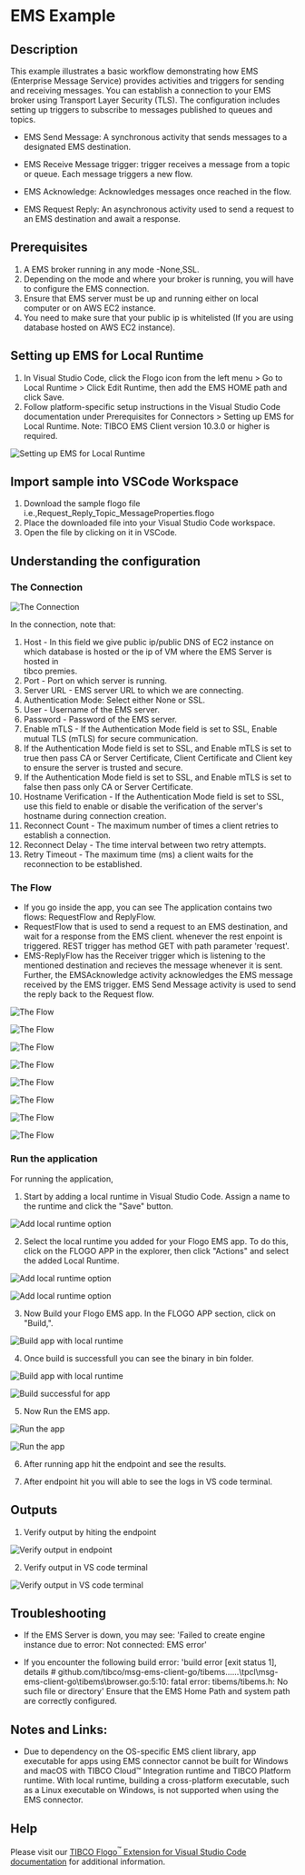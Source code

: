 # EMS Example

## Description

This example illustrates a basic workflow demonstrating how EMS (Enterprise Message Service) provides activities and triggers for sending and receiving messages. You can establish a connection to your EMS broker using Transport Layer Security (TLS).
The configuration includes setting up triggers to subscribe to messages published to queues and topics.

* EMS Send Message: A synchronous activity that sends messages to a designated EMS destination.

* EMS Receive Message trigger: trigger receives a message from a topic or queue. Each message triggers a new flow.

* EMS Acknowledge: Acknowledges messages once reached in the flow.

* EMS Request Reply: An asynchronous activity used to send a request to an EMS destination and await a response.

## Prerequisites

1. A EMS broker running in any mode -None,SSL.
2. Depending on the mode and where your broker is running, you will have to configure the EMS connection.
3. Ensure that EMS server must be up and running either on local computer or on AWS EC2 instance.
4. You need to make sure that your public ip is whitelisted (If you are using database hosted on AWS EC2 instance).

## Setting up EMS for Local Runtime
1. In Visual Studio Code, click the Flogo icon from the left menu > Go to Local Runtime > Click Edit Runtime, then add the EMS HOME path and click Save.
2. Follow platform-specific setup instructions in the Visual Studio Code documentation under Prerequisites for Connectors > Setting up EMS for Local Runtime.
Note: TIBCO EMS Client version 10.3.0 or higher is required.

![Setting up EMS for Local Runtime](../../../images/EMS/RequestReply/1.png) 
  

## Import sample into VSCode Workspace

1. Download the sample flogo file i.e.,Request_Reply_Topic_MessageProperties.flogo
2. Place the downloaded file into your Visual Studio Code workspace.
3. Open the file by clicking on it in VSCode.

## Understanding the configuration

### The Connection

![The Connection](../../../images/EMS/RequestReply/2.png)

In the connection, note that:

1.  Host - In this field we give public ip/public DNS of EC2 instance on which database is hosted or the ip of VM where the EMS Server is hosted in    
tibco premies.
2.  Port - Port on which server is running. 
3.  Server URL - EMS server URL to which we are connecting.
4.  Authentication Mode: Select either None or SSL.
4.  User - Username of the EMS server.
5.  Password - Password of the EMS server.
6.  Enable mTLS - If the Authentication Mode field is set to SSL, Enable mutual TLS (mTLS) for secure communication.
7.  If the Authentication Mode field is set to SSL, and Enable mTLS is set to true then pass CA or Server Certificate, Client Certificate and Client key to ensure the server is trusted and secure.
8.  If the Authentication Mode field is set to SSL, and Enable mTLS is set to false then pass only CA or Server Certificate.
9.  Hostname Verification - If the Authentication Mode field is set to SSL, use this field to enable or disable the verification of the server's hostname during connection creation.
10. Reconnect Count - The maximum number of times a client retries to establish a connection.
11. Reconnect Delay - The time interval between two retry attempts.
12. Retry Timeout - The maximum time (ms) a client waits for the reconnection to be established.


### The Flow

* If you go inside the app, you can see The application contains two flows: RequestFlow and ReplyFlow.
* RequestFlow that is used to send a request to an EMS destination, and wait for a response from the EMS client. whenever the rest enpoint is triggered. REST trigger has method GET with path parameter 'request'.
* EMS-ReplyFlow has the Receiver trigger which is listening to the mentioned destination and recieves the message whenever it is sent. Further, the EMSAcknowledge activity acknowledges the EMS message received by the EMS trigger. EMS Send Message activity is used to send the reply back to the Request flow.


![The Flow](../../../images/EMS/RequestReply/3.png)

![The Flow](../../../images/EMS/RequestReply/4.png)

![The Flow](../../../images/EMS/RequestReply/5.png)

![The Flow](../../../images/EMS/RequestReply/6.png)

![The Flow](../../../images/EMS/RequestReply/7.png)

![The Flow](../../../images/EMS/RequestReply/8.png)

![The Flow](../../../images/EMS/RequestReply/9.png)

![The Flow](../../../images/EMS/RequestReply/10.png)


### Run the application

For running the application, 
1. Start by adding a local runtime in Visual Studio Code. Assign a name to the runtime and click the "Save" button.

![Add local runtime option](../../../images/EMS/RequestReply/11.png)

2. Select the local runtime you added for your Flogo EMS app. To do this, click on the FLOGO APP in the explorer, then click "Actions" and select the added Local Runtime.

![Add local runtime option](../../../images/EMS/RequestReply/12.png)

![Add local runtime option](../../../images/EMS/RequestReply/13.png)

3. Now Build your Flogo EMS app. In the FLOGO APP section, click on "Build,".

![Build app with local runtime](../../../images/EMS/RequestReply/14.png)

4. Once build is successfull you can see the binary in bin folder.

![Build app with local runtime](../../../images/EMS/RequestReply/15.png)

![Build successful for app](../../../images/EMS/RequestReply/16.png)

5. Now Run the EMS app. 

![Run the app](../../../images/EMS/RequestReply/17.png)

![Run the app](../../../images/EMS/RequestReply/18.png)

6. After running app hit the endpoint and see the results.

7. After endpoint hit you will able to see the logs in VS code terminal.


## Outputs

1. Verify output by hiting the endpoint

![Verify output in endpoint](../../../images/EMS/RequestReply/19.png)

2. Verify output in VS code terminal

![Verify output in VS code terminal](../../../images/EMS/RequestReply/20.png)


## Troubleshooting

* If the EMS Server is down, you may see: 
'Failed to create engine instance due to error: Not connected: EMS error'

* If you encounter the following build error:
 'build error [exit status 1], details # github.com/tibco/msg-ems-client-go/tibems..\..\..\tpcl\msg-ems-client-go\tibems\browser.go:5:10: fatal error: tibems/tibems.h: No such file or directory'
 Ensure that the EMS Home Path and system path are correctly configured.

## Notes and Links:

* Due to dependency on the OS-specific EMS client library, app executable for apps using EMS connector cannot be built for Windows and macOS with TIBCO Cloud™ Integration runtime and TIBCO Platform runtime. With local runtime, building a cross-platform executable, such as a Linux executable on Windows, is not supported when using the EMS connector.

## Help

Please visit our [TIBCO Flogo<sup>&trade;</sup> Extension for Visual Studio Code documentation](https://docs.tibco.com/products/tibco-flogo-extension-for-visual-studio-code-latest) for additional information.

